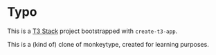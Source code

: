 # Typo

This is a [T3 Stack](https://create.t3.gg/) project bootstrapped with `create-t3-app`.

This is a (kind of) clone of monkeytype, created for learning purposes.
